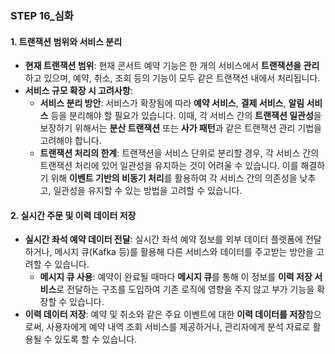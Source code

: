 ### **STEP 16_심화**

#### **1. 트랜잭션 범위와 서비스 분리**
- **현재 트랜잭션 범위**: 현재 콘서트 예약 기능은 한 개의 서비스에서 **트랜잭션을 관리**하고 있으며, 예약, 취소, 조회 등의 기능이 모두 같은 트랜잭션 내에서 처리됩니다.
- **서비스 규모 확장 시 고려사항**:
  - **서비스 분리 방안**: 서비스가 확장됨에 따라 **예약 서비스**, **결제 서비스**, **알림 서비스** 등을 분리해야 할 필요가 있습니다. 이때, 각 서비스 간의 **트랜잭션 일관성**을 보장하기 위해서는 **분산 트랜잭션** 또는 **사가 패턴**과 같은 트랜잭션 관리 기법을 고려해야 합니다.
  - **트랜잭션 처리의 한계**: 트랜잭션을 서비스 단위로 분리할 경우, 각 서비스 간의 트랜잭션 처리에 있어 일관성을 유지하는 것이 어려울 수 있습니다. 이를 해결하기 위해 **이벤트 기반의 비동기 처리**를 활용하여 각 서비스 간의 의존성을 낮추고, 일관성을 유지할 수 있는 방법을 고려할 수 있습니다.

#### **2. 실시간 주문 및 이력 데이터 저장**
- **실시간 좌석 예약 데이터 전달**: 실시간 좌석 예약 정보를 외부 데이터 플랫폼에 전달하거나, 메시지 큐(Kafka 등)를 활용해 다른 서비스와 데이터를 주고받는 방안을 고려할 수 있습니다.
  - **메시지 큐 사용**: 예약이 완료될 때마다 **메시지 큐**를 통해 이 정보를 **이력 저장 서비스**로 전달하는 구조를 도입하여 기존 로직에 영향을 주지 않고 부가 기능을 확장할 수 있습니다.
- **이력 데이터 저장**: 예약 및 취소와 같은 주요 이벤트에 대한 **이력 데이터를 저장**함으로써, 사용자에게 예약 내역 조회 서비스를 제공하거나, 관리자에게 분석 자료로 활용될 수 있도록 할 수 있습니다.

